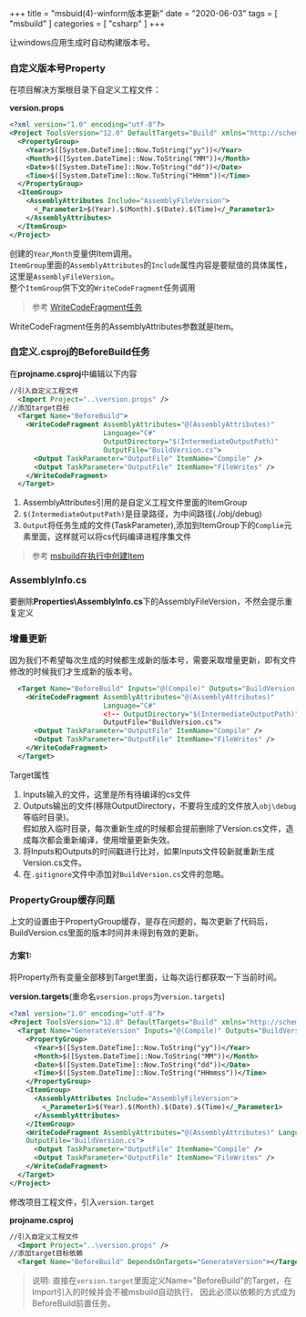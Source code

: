 +++
title = "msbuid(4)-winform版本更新"
date = "2020-06-03"
tags = [ "msbuild" ]
categories = [ "csharp" ]
+++

让windows应用生成时自动构建版本号。
<!--more-->

### 自定义版本号Property

在项目解决方案根目录下自定义工程文件：

**version.props**

```xml
<?xml version="1.0" encoding="utf-8"?>
<Project ToolsVersion="12.0" DefaultTargets="Build" xmlns="http://schemas.microsoft.com/developer/msbuild/2003">
  <PropertyGroup>
    <Year>$([System.DateTime]::Now.ToString("yy"))</Year>
    <Month>$([System.DateTime]::Now.ToString("MM"))</Month>
    <Date>$([System.DateTime]::Now.ToString("dd"))</Date>
    <Time>$([System.DateTime]::Now.ToString("HHmm"))</Time>
  </PropertyGroup>
  <ItemGroup>
	<AssemblyAttributes Include="AssemblyFileVersion">
	  <_Parameter1>$(Year).$(Month).$(Date).$(Time)</_Parameter1>
	</AssemblyAttributes>
  </ItemGroup>
</Project>
```

创建的`Year`,`Month`变量供Item调用。  
`ItemGroup`里面的`AssemblyAttributes`的`Include`属性内容是要赋值的具体属性，这里是`AssemblyFileVersion`。  
整个`ItemGroup`供下文的`WriteCodeFragment`任务调用

> 参考 [WriteCodeFragment任务](https://docs.microsoft.com/zh-cn/visualstudio/msbuild/writecodefragment-task?view=vs-2015)

WriteCodeFragment任务的AssemblyAttributes参数就是Item。

### 自定义.csproj的BeforeBuild任务

在**projname.csproj**中编辑以下内容

```xml
//引入自定义工程文件
  <Import Project="..\version.props" />
//添加target目标
  <Target Name="BeforeBuild">
    <WriteCodeFragment AssemblyAttributes="@(AssemblyAttributes)"
                       Language="C#"
                       OutputDirectory="$(IntermediateOutputPath)"
                       OutputFile="BuildVersion.cs">
      <Output TaskParameter="OutputFile" ItemName="Compile" />
      <Output TaskParameter="OutputFile" ItemName="FileWrites" />
    </WriteCodeFragment>
  </Target>
```

1. AssemblyAttributes引用的是自定义工程文件里面的ItemGroup
2. `$(IntermediateOutputPath)`是目录路径，为中间路径(./obj/debug)
3. `Output`将任务生成的文件(TaskParameter),添加到ItemGroup下的`Complie`元素里面，这样就可以将cs代码编译进程序集文件

> 参考 [msbuild在执行中创建Item](https://docs.microsoft.com/zh-cn/visualstudio/msbuild/msbuild-items?view=vs-2015)

### AssemblyInfo.cs

要删除**Properties\AssemblyInfo.cs**下的AssemblyFileVersion，不然会提示重复定义

### 增量更新

因为我们不希望每次生成的时候都生成新的版本号，需要采取增量更新，即有文件修改的时候我们才生成新的版本号。

```xml
  <Target Name="BeforeBuild" Inputs="@(Compile)" Outputs="BuildVersion.cs">
    <WriteCodeFragment AssemblyAttributes="@(AssemblyAttributes)"
                       Language="C#"
                       <!-- OutputDirectory="$(IntermediateOutputPath)" --> //删除此行
                       OutputFile="BuildVersion.cs">
      <Output TaskParameter="OutputFile" ItemName="Compile" />
      <Output TaskParameter="OutputFile" ItemName="FileWrites" />
    </WriteCodeFragment>
  </Target>
```

Target属性  

1. Inputs输入的文件，这里是所有待编译的cs文件
2. Outputs输出的文件(移除OutputDirectory，不要将生成的文件放入`obj\debug`等临时目录)。  
假如放入临时目录，每次重新生成的时候都会提前删除了Version.cs文件，造成每次都会重新编译，使用增量更新失效。
3. 将Inputs和Outputs的时间戳进行比对，如果Inputs文件较新就重新生成Version.cs文件。
4. 在`.gitignore`文件中添加对`BuildVersion.cs`文件的忽略。

### PropertyGroup缓存问题

上文的设置由于PropertyGroup缓存，是存在问题的，每次更新了代码后，BuildVersion.cs里面的版本时间并未得到有效的更新。

#### 方案1:
将Property所有变量全部移到Target里面，让每次运行都获取一下当前时间。

**version.targets**(重命名`vsersion.props`为`version.targets`)
```xml
<?xml version="1.0" encoding="utf-8"?>
<Project ToolsVersion="12.0" DefaultTargets="Build" xmlns="http://schemas.microsoft.com/developer/msbuild/2003">
  <Target Name="GenerateVersion" Inputs="@(Compile)" Outputs="BuildVersion.cs">
    <PropertyGroup>
      <Year>$([System.DateTime]::Now.ToString("yy"))</Year>
      <Month>$([System.DateTime]::Now.ToString("MM"))</Month>
      <Date>$([System.DateTime]::Now.ToString("dd"))</Date>
      <Time>$([System.DateTime]::Now.ToString("HHmmss"))</Time>
    </PropertyGroup>
    <ItemGroup>
      <AssemblyAttributes Include="AssemblyFileVersion">
        <_Parameter1>$(Year).$(Month).$(Date).$(Time)</_Parameter1>
      </AssemblyAttributes>
    </ItemGroup>
    <WriteCodeFragment AssemblyAttributes="@(AssemblyAttributes)" Language="C#" 
    OutputFile="BuildVersion.cs">
      <Output TaskParameter="OutputFile" ItemName="Compile" />
      <Output TaskParameter="OutputFile" ItemName="FileWrites" />
    </WriteCodeFragment>
  </Target>
</Project>
```

修改项目工程文件，引入`version.target`

**projname.csproj**

```xml
//引入自定义工程文件
  <Import Project="..\version.props" />
//添加target目标依赖
  <Target Name="BeforeBuild" DependsOnTargets="GenerateVersion"></Target>
```

> 说明: 直接在`version.target`里面定义Name="BeforeBuild"的Target，在Import引入的时候并会不被msbuild自动执行，
因此必须以依赖的方式成为BeforeBuild前置任务。
